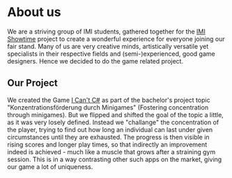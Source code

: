 # About us
We are a striving group of IMI students, gathered together for the [IMI Showtime](https://showtime.f4.htw-berlin.de/ss22/) project to create a wonderful experience for everyone joining our fair stand.
Many of us are very creative minds, artistically versatile yet specialists in their respective fields and (semi-)experienced, good game designers. Hence we decided to do the game related project.

## Our Project
We created the Game [I Can't C#](https://github.com/ChariotGames/Minigame) as part of the bachelor's project topic "Konzentrationsförderung durch Minigames" (Fostering concentration through minigames). But we flipped and shifted the goal of the topic a little, as it was very losely defined. Instead we "challange" the concentration of the player, trying to find out how long an individual can last under given circumstances until they are exhausted. The progress is then visible in rising scores and longer play times, so that indirectly an improvement indeed is achieved - much like a muscle that grows after a straining gym session. This is in a way contrasting other such apps on the market, giving our game a lot of uniqueness.
